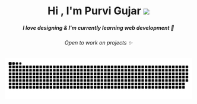 <h1 align="center">Hi , I'm Purvi Gujar <img src="https://media.giphy.com/media/hvRJCLFzcasrR4ia7z/giphy.gif" width="35"></h1>

<h5 align="center"> I love designing & I'm currently learning web development 🌱<h5>
<h6 align="center"> Open to work on projects ✨<h6>

<div align="center">
  <a href="https://purvigujar.github.io/purvigujar/">
  <img  src="https://github.com/purvigujar/purvigujar/blob/main/resources/grid-snake.svg" alt="snake" /></a>
</div>
  
